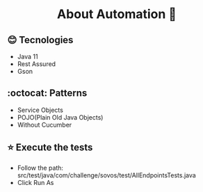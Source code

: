 <h1 align="center"> 
  About Automation 🚀 
</h1>


## :blush: **Tecnologies**

- Java 11
- Rest Assured
- Gson

## :octocat: **Patterns**

- Service Objects
- POJO(Plain Old Java Objects)
- Without Cucumber

## :star: **Execute the tests**

- Follow the path: src/test/java/com/challenge/sovos/test/AllEndpointsTests.java
- Click Run As 
